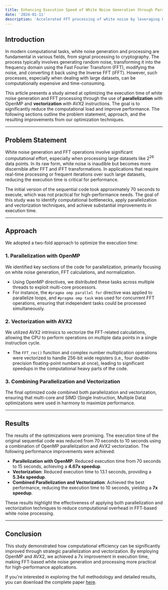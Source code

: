 ```yaml
---
title: Enhancing Execution Speed of White Noise Generation through Parallelization and Vectorization
date: '2024-01-11'
description: 'Accelerated FFT processing of white noise by leveraging OpenMP parallelization and AVX2 vectorization, significantly improving execution speed.'
---
```


## Introduction

In modern computational tasks, white noise generation and processing are fundamental in various fields, from signal processing to cryptography. The process typically involves generating random noise, transforming it into the frequency domain using the Fast Fourier Transform (FFT), modifying the noise, and converting it back using the Inverse FFT (iFFT). However, such processes, especially when dealing with large datasets, can be computationally expensive and time-consuming.

This article presents a study aimed at optimizing the execution time of white noise generation and FFT processing through the use of **parallelization** with OpenMP and **vectorization** with AVX2 instructions. The goal is to significantly reduce the computational load and improve performance. The following sections outline the problem statement, approach, and the resulting improvements from our optimization techniques.

---

## Problem Statement

White noise generation and FFT operations involve significant computational effort, especially when processing large datasets like $2^{26}$ data points. In its raw form, white noise is inaudible but becomes more discernible after FFT and iFFT transformations. In applications that require real-time processing or frequent iterations over such large datasets, reducing the execution time is critical for performance.

The initial version of the sequential code took approximately 70 seconds to execute, which was not practical for high-performance needs. The goal of this study was to identify computational bottlenecks, apply parallelization and vectorization techniques, and achieve substantial improvements in execution time.

---

## Approach

We adopted a two-fold approach to optimize the execution time:

### 1. Parallelization with OpenMP
We identified key sections of the code for parallelization, primarily focusing on white noise generation, FFT calculations, and normalization.
- Using OpenMP directives, we distributed these tasks across multiple threads to exploit multi-core processors.
- For instance, the `#pragma omp parallel for` directive was applied to parallelize loops, and `#pragma omp task` was used for concurrent FFT operations, ensuring that independent tasks could be processed simultaneously.

### 2. Vectorization with AVX2
We utilized AVX2 intrinsics to vectorize the FFT-related calculations, allowing the CPU to perform operations on multiple data points in a single instruction cycle.
- The `FFT_rec()` function and complex number multiplication operations were vectorized to handle 256-bit wide registers (i.e., four double-precision floating-point numbers at once), leading to significant speedups in the computational heavy parts of the code.

### 3. Combining Parallelization and Vectorization
The final optimized code combined both parallelization and vectorization, ensuring that multi-core and SIMD (Single Instruction, Multiple Data) optimizations were used in harmony to maximize performance.

---

## Results

The results of the optimizations were promising. The execution time of the original sequential code was reduced from 70 seconds to 10 seconds using a combination of OpenMP parallelization and AVX2 vectorization. The following performance improvements were achieved:

- **Parallelization with OpenMP**: Reduced execution time from 70 seconds to 15 seconds, achieving a **4.67x speedup**.
- **Vectorization**: Reduced execution time to 13.1 seconds, providing a **5.34x speedup**.
- **Combined Parallelization and Vectorization**: Achieved the best performance, reducing the execution time to 10 seconds, yielding a **7x speedup**.

These results highlight the effectiveness of applying both parallelization and vectorization techniques to reduce computational overhead in FFT-based white noise processing.

---

## Conclusion

This study demonstrated how computational efficiency can be significantly improved through strategic parallelization and vectorization. By employing OpenMP and AVX2, we achieved a 7x improvement in execution time, making FFT-based white noise generation and processing more practical for high-performance applications.

If you're interested in exploring the full methodology and detailed results, you can download the complete paper [here](./paper.pdf).
